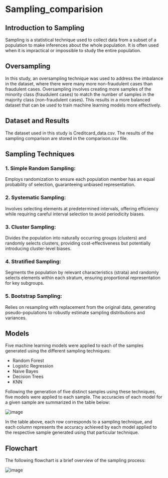 # Sampling_comparision

## Introduction to Sampling

Sampling is a statistical technique used to collect data from a subset of a population to make inferences about the whole population. It is often used when it is impractical or impossible to study the entire population.

## Oversampling

In this study, an oversampling technique was used to address the imbalance in the dataset, where there were many more non-fraudulent cases than fraudulent cases. Oversampling involves creating more samples of the minority class (fraudulent cases) to match the number of samples in the majority class (non-fraudulent cases). This results in a more balanced dataset that can be used to train machine learning models more effectively.

## Dataset and Results

The dataset used in this study is Creditcard_data.csv. The results of the sampling comparison are stored in the comparison.csv file.

## Sampling Techniques

### 1. Simple Random Sampling:
Employs randomization to ensure each population member has an equal probability of selection, guaranteeing unbiased representation.


### 2. Systematic Sampling:
Involves selecting elements at predetermined intervals, offering efficiency while requiring careful interval selection to avoid periodicity biases.


### 3. Cluster Sampling:
Divides the population into naturally occurring groups (clusters) and randomly selects clusters, providing cost-effectiveness but potentially introducing cluster-level biases.


### 4. Stratified Sampling:
Segments the population by relevant characteristics (strata) and randomly selects elements within each stratum, ensuring proportional representation for key subgroups.


### 5. Bootstrap Sampling:
Relies on resampling with replacement from the original data, generating pseudo-populations to robustly estimate sampling distributions and variances.


## Models

Five machine learning models were applied to each of the samples generated using the different sampling techniques:

* Random Forest
* Logistic Regression
* Naive Bayes
* Decision Trees
* KNN


Following the generation of five distinct samples using these techniques, five models were applied to each sample. The accuracies of each model for a given sample are summarized in the table below:


![image](https://github.com/UdaySharmaUS/Sampling_DS/assets/110687732/2cef532c-80cf-4426-88f8-855279165819)


In the table above, each row corresponds to a sampling technique, and each column represents the accuracy achieved by each model applied to the respective sample generated using that particular technique.


## Flowchart

The following flowchart is a brief overview of the sampling process:

![image](https://github.com/UdaySharmaUS/Sampling_DS/assets/110687732/c434ff66-f8de-4d8a-a7a9-9a517704831a)

